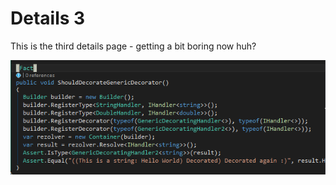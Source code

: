 ﻿# Details 3


This is the third details page - getting a bit boring now huh?

<img src="../images/exampleunittest.PNG" />